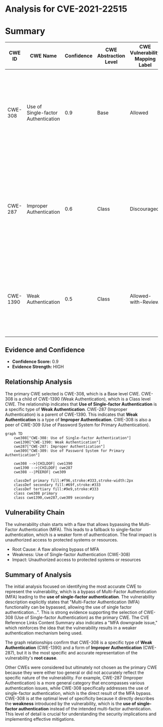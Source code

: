 # Analysis for CVE-2021-22515

# Summary
| CWE ID | CWE Name | Confidence | CWE Abstraction Level | CWE Vulnerability Mapping Label | CWE-Vulnerability Mapping Notes |
|---|---|---|---|---|---|
| CWE-308 | Use of Single-factor Authentication | 0.9 | Base | Allowed | Primary CWE. The vulnerability description states that the MFA functionality can be bypassed, effectively downgrading to single-factor authentication. |
| CWE-287 | Improper Authentication | 0.6 | Class | Discouraged | Secondary candidate. While the vulnerability leads to **improper authentication**, CWE-308 more precisely describes the **root cause**, which is the **use of single-factor authentication** after bypassing MFA. |
| CWE-1390 | Weak Authentication | 0.5 | Class | Allowed-with-Review | Secondary candidate. This CWE is a more general description of authentication issues, while the root cause is better represented with CWE-308. |

## Evidence and Confidence

*   **Confidence Score:** 0.9
*   **Evidence Strength:** HIGH

## Relationship Analysis
The primary CWE selected is CWE-308, which is a Base level CWE. CWE-308 is a child of CWE-1390 (Weak Authentication), which is a Class level CWE. The relationship indicates that **Use of Single-factor Authentication** is a specific type of **Weak Authentication**. CWE-287 (Improper Authentication) is a parent of CWE-1390. This indicates that **Weak Authentication** is a type of **Improper Authentication**. CWE-308 is also a peer of CWE-309 (Use of Password System for Primary Authentication).

```mermaid
graph TD
    cwe308["CWE-308: Use of Single-factor Authentication"]
    cwe1390["CWE-1390: Weak Authentication"]
    cwe287["CWE-287: Improper Authentication"]
    cwe309["CWE-309: Use of Password System for Primary Authentication"]

    cwe308 -->|CHILDOF| cwe1390
    cwe1390 -->|CHILDOF| cwe287
    cwe308 --|PEEROF| cwe309
    
    classDef primary fill:#f96,stroke:#333,stroke-width:2px
    classDef secondary fill:#69f,stroke:#333
    classDef tertiary fill:#9e9,stroke:#333
    class cwe308 primary
    class cwe1390,cwe287,cwe309 secondary
```

## Vulnerability Chain
The vulnerability chain starts with a flaw that allows bypassing the Multi-Factor Authentication (MFA). This leads to a fallback to single-factor authentication, which is a weaker form of authentication. The final impact is unauthorized access to protected systems or resources.
- Root Cause: A flaw allowing bypass of MFA
- Weakness: Use of Single-factor Authentication (CWE-308)
- Impact: Unauthorized access to protected systems or resources

## Summary of Analysis
The initial analysis focused on identifying the most accurate CWE to represent the vulnerability, which is a bypass of Multi-Factor Authentication (MFA) leading to the **use of single-factor authentication**.
The vulnerability description explicitly states that "Multi-Factor Authentication (MFA) functionality can be bypassed, allowing the use of single factor authentication...". This is strong evidence supporting the selection of CWE-308 (Use of Single-factor Authentication) as the primary CWE. The CVE Reference Links Content Summary also indicates a "MFA downgrade issue," which reinforces the idea that the vulnerability results in a weaker authentication mechanism being used.

The graph relationships confirm that CWE-308 is a specific type of **Weak Authentication** (CWE-1390) and a form of **Improper Authentication** (CWE-287), but it is the most specific and accurate representation of the vulnerability's **root cause**.

Other CWEs were considered but ultimately not chosen as the primary CWE because they were either too general or did not accurately reflect the specific nature of the vulnerability. For example, CWE-287 (Improper Authentication) is a more general category that encompasses various authentication issues, while CWE-308 specifically addresses the use of single-factor authentication, which is the direct result of the MFA bypass.
CWE-308 is at the optimal level of specificity because it directly describes the **weakness** introduced by the vulnerability, which is the **use of single-factor authentication** instead of the intended multi-factor authentication. This level of detail is crucial for understanding the security implications and implementing effective mitigations.